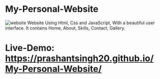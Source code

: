 # My-Personal-Website
 ![website](https://user-images.githubusercontent.com/68744875/121027674-c8b8be00-c7c4-11eb-8179-faa6fb6c90e6.PNG) 
Website Using Html, Css and JavaScript, With a beautiful user interface. It contains Home, About, Skills, Contact, Gallery.
# Live-Demo: https://prashantsingh20.github.io/My-Personal-Website/
